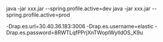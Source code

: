java -jar xxx.jar --spring.profile.active=dev
java -jar xxx.jar --spring.profile.active=prod

-Drap.es.url=30.40.36.183:3006
-Drap.es.username=elastic
-Drap.es.password=8RWTLqfPPrjXnTWoplWylldOS_K9u